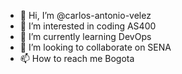 - 👋 Hi, I’m @carlos-antonio-velez
- 👀 I’m interested in coding AS400
- 🌱 I’m currently learning DevOps
- 💞️ I’m looking to collaborate on SENA
- 📫 How to reach me Bogota

<!---
carlos-antonio-velez/carlos-antonio-velez is a ✨ special ✨ repository because its `README.md` (this file) appears on your GitHub profile.
You can click the Preview link to take a look at your changes.
--->
